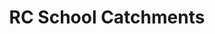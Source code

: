 ---
schema: default
title: RC School Catchments
organization: Aberdeen City Council
notes: <div style='text-align:Left;'><div><div><p><span>Catchment Areas for Denominational Primary Schools in Aberdeen</span></p></div></div></div>
resources:

  - name: RC School Catchments HTML
  - url: http://spatialdata-accabdn.opendata.arcgis.com/datasets/d8810b5c84744d0896761a2a8d286744_0
  - format: HTML

  - name: RC School Catchments ESRI REST
  - url: https://services5.arcgis.com/0sktPVp3t1LvXc9z/arcgis/rest/services/RC_School_Catchments/FeatureServer/0
  - format: ESRI REST

  - name: RC School Catchments GEOJSON
  - url: http://spatialdata-accabdn.opendata.arcgis.com/datasets/d8810b5c84744d0896761a2a8d286744_0.geojson?outSR={"latestWkid":27700,"wkid":27700}
  - format: GEOJSON

  - name: RC School Catchments CSV
  - url: http://spatialdata-accabdn.opendata.arcgis.com/datasets/d8810b5c84744d0896761a2a8d286744_0.csv?outSR={"latestWkid":27700,"wkid":27700}
  - format: CSV

  - name: RC School Catchments KML
  - url: http://spatialdata-accabdn.opendata.arcgis.com/datasets/d8810b5c84744d0896761a2a8d286744_0.kml?outSR={"latestWkid":27700,"wkid":27700}
  - format: KML

  - name: RC School Catchments ZIP
  - url: http://spatialdata-accabdn.opendata.arcgis.com/datasets/d8810b5c84744d0896761a2a8d286744_0.zip?outSR={"latestWkid":27700,"wkid":27700}
  - format: ZIP

license: Open Government Licence 3.0 (United Kingdom)
category:

  - Boundaries

  - Denominational

  - Education

  - Primary

  - School


  - 

maintainer: Tim Wisniewski
maintainer_email: tim@timwis.com
---